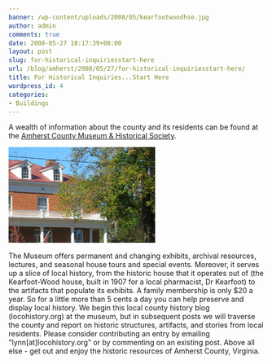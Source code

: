 ```yaml
---
banner: /wp-content/uploads/2008/05/kearfootwoodhse.jpg
author: admin
comments: true
date: 2008-05-27 18:17:39+00:00
layout: post
slug: for-historical-inquiriesstart-here
url: /blog/amherst/2008/05/27/for-historical-inquiriesstart-here/
title: For Historical Inquiries...Start Here
wordpress_id: 4
categories:
- Buildings
---
```


A wealth of information about the county and its residents can be found at the [Amherst County Museum & Historical Society](http://members.aol.com/achmuseum/achmhis.htm).  

![kearfootwoodhse.jpg](/wp-content/uploads/2008/05/kearfootwoodhse.jpg)

The Museum offers permanent and changing exhibits, archival resources, lectures, and seasonal house tours and special events. Moreover, it serves up a slice of local history, from the historic house that it operates out of (the Kearfoot-Wood house, built in 1907 for a local pharmacist, Dr Kearfoot) to the artifacts that populate its exhibits. A family membership is only $20 a year. So for a little more than 5 cents a day you can help preserve and display local history. We begin this local county history blog (locohistory.org) at the museum, but in subsequent posts we will traverse the county and report on historic structures, artifacts, and stories from local residents. Please consider contributing an entry by emailing "lynn[at]locohistory.org" or by commenting on an existing post. Above all else - get out and enjoy the historic resources of Amherst County, Virginia.
